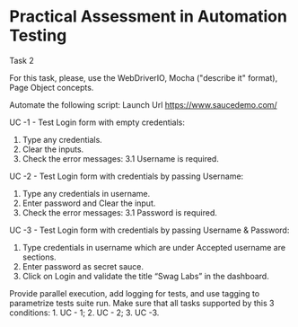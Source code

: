 # Practical Assessment in Automation Testing
Task 2

For this task, please, use the WebDriverIO, Mocha ("describe it" format), Page Object concepts.

Automate the following script: Launch Url https://www.saucedemo.com/

UC -1 - Test Login form with empty credentials:
  1. Type any credentials.
  2. Clear the inputs.
  3. Check the error messages: 3.1 Username is required.

UC -2 - Test Login form with credentials by passing Username:
  1. Type any credentials in username.
  2. Enter password and Clear the input.
  3. Check the error messages: 3.1 Password is required.

UC -3 - Test Login form with credentials by passing Username & Password:
  1. Type credentials in username which are under Accepted username are sections.
  2. Enter password as secret sauce.
  3. Click on Login and validate the title “Swag Labs” in the dashboard.
     
Provide parallel execution, add logging for tests, and use tagging to parametrize tests suite run. Make sure that all tasks supported by this 3 conditions: 1. UC - 1; 2. UC - 2; 3. UC -3.
